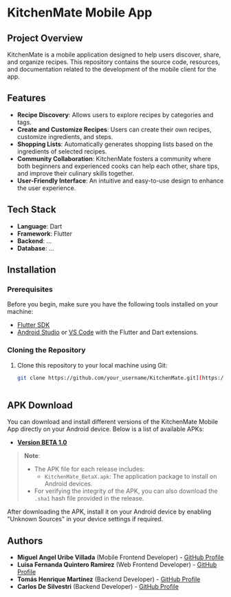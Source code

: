 # KitchenMate Mobile App



## Project Overview

KitchenMate is a mobile application designed to help users discover, share, and organize recipes. This repository contains the source code, resources, and documentation related to the development of the mobile client for the app.



## Features

- **Recipe Discovery**: Allows users to explore recipes by categories and tags.
- **Create and Customize Recipes**: Users can create their own recipes, customize ingredients, and steps.
- **Shopping Lists**: Automatically generates shopping lists based on the ingredients of selected recipes.
- **Community Collaboration**: KitchenMate fosters a community where both beginners and experienced cooks can help each other, share tips, and improve their culinary skills together.
- **User-Friendly Interface**: An intuitive and easy-to-use design to enhance the user experience.



## Tech Stack

- **Language**: Dart
- **Framework**: Flutter
- **Backend**: ...
- **Database**: ...



## Installation

### Prerequisites

Before you begin, make sure you have the following tools installed on your machine:

- [Flutter SDK](https://flutter.dev/docs/get-started/install)
- [Android Studio](https://developer.android.com/studio) or [VS Code](https://code.visualstudio.com/) with the Flutter and Dart extensions.



### Cloning the Repository

1. Clone this repository to your local machine using Git:

   ```bash
   git clone https://github.com/your_username/KitchenMate.git](https://github.com/KitchenMatePuj/MOBILE-Project.git



## APK Download

You can download and install different versions of the KitchenMate Mobile App directly on your Android device. Below is a list of available APKs:

- [**Version BETA 1.0**](https://github.com/KitchenMatePuj/MOBILE-Project/releases/download/latest/KitchenMate_Beta1.apk)

> **Note**: 
> - The APK file for each release includes:
>   - `KitchenMate_BetaX.apk`: The application package to install on Android devices.
> - For verifying the integrity of the APK, you can also download the `.sha1` hash file provided in the release.

After downloading the APK, install it on your Android device by enabling "Unknown Sources" in your device settings if required.



## Authors

- **Miguel Angel Uribe Villada** (Mobile Frontend Developer) - [GitHub Profile](https://github.com/MiguelUribeVillada)
- **Luisa Fernanda Quintero Ramírez** (Web Frontend Developer) - [GitHub Profile](https://github.com/Luquinra)
- **Tomás Henrique Martínez** (Backend Developer) - [GitHub Profile](https://github.com/iTMG22)
- **Carlos De Silvestri** (Backend Developer) - [GitHub Profile](https://github.com/MrDesilvestri)